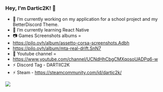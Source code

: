 ### Hey, I'm Dartic2K! 👋


- 🔭 I’m currently working on my application for a school project and my BetterDiscord Theme.
- 🌱 I’m currently learning React Native
- 📷 Games Screenshots albums =
- https://pilo.ovh/album/assetto-corsa-screenshots.Adbh
- https://pilo.ovh/album/mta-real-drift.SnN7
- 🎥 Youtube channel =
- https://www.youtube.com/channel/UCNdHhCbgCMXqosoUADPq6-w
- ⚡ Discord Tag - DARTIIC2K
- ⚡ Steam - https://steamcommunity.com/id/dartic2k/


<img src="https://github-readme-stats.vercel.app/api?username=dartic2k&theme=chartreuse-dark&show_icons=true">
